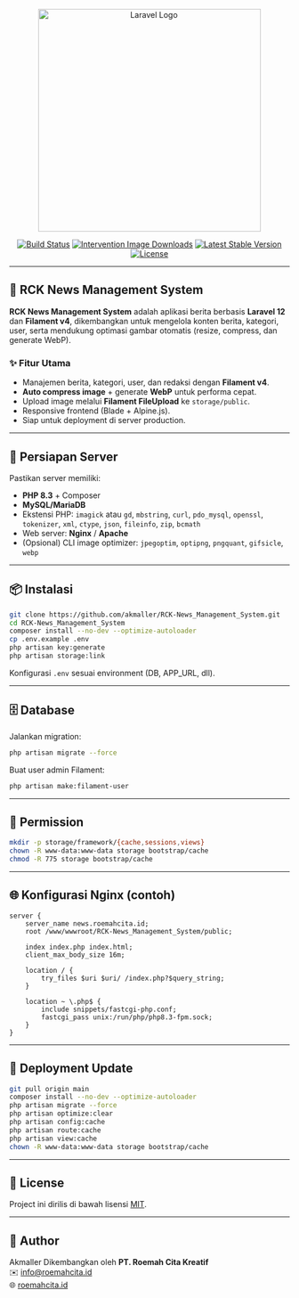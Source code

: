 <p align="center">
  <a href="https://news.roemahcita.id" target="_blank">
    <img src="https://raw.githubusercontent.com/laravel/art/master/logo-lockup/5%20SVG/2%20CMYK/1%20Full%20Color/laravel-logolockup-cmyk-red.svg" width="400" alt="Laravel Logo">
  </a>
</p>

<p align="center">
<a href="https://github.com/akmaller/RCK-News_Management_System/actions"><img src="https://img.shields.io/github/actions/workflow/status/akmaller/RCK-News_Management_System/laravel.yml?branch=main" alt="Build Status"></a>
<a href="https://packagist.org/packages/intervention/image"><img src="https://img.shields.io/packagist/dt/intervention/image" alt="Intervention Image Downloads"></a>
<a href="https://github.com/akmaller/RCK-News_Management_System/releases"><img src="https://img.shields.io/github/v/release/akmaller/RCK-News_Management_System" alt="Latest Stable Version"></a>
<a href="https://opensource.org/licenses/MIT"><img src="https://img.shields.io/badge/license-MIT-green.svg" alt="License"></a>
</p>

---

## 📰 RCK News Management System

**RCK News Management System** adalah aplikasi berita berbasis **Laravel 12** dan **Filament v4**, dikembangkan untuk mengelola konten berita, kategori, user, serta mendukung optimasi gambar otomatis (resize, compress, dan generate WebP).

### ✨ Fitur Utama

-   Manajemen berita, kategori, user, dan redaksi dengan **Filament v4**.
-   **Auto compress image** + generate **WebP** untuk performa cepat.
-   Upload image melalui **Filament FileUpload** ke `storage/public`.
-   Responsive frontend (Blade + Alpine.js).
-   Siap untuk deployment di server production.

---

## 🚀 Persiapan Server

Pastikan server memiliki:

-   **PHP 8.3** + Composer
-   **MySQL/MariaDB**
-   Ekstensi PHP: `imagick` atau `gd`, `mbstring`, `curl`, `pdo_mysql`, `openssl`, `tokenizer`, `xml`, `ctype`, `json`, `fileinfo`, `zip`, `bcmath`
-   Web server: **Nginx** / **Apache**
-   (Opsional) CLI image optimizer: `jpegoptim`, `optipng`, `pngquant`, `gifsicle`, `webp`

---

## 📦 Instalasi

```bash
git clone https://github.com/akmaller/RCK-News_Management_System.git
cd RCK-News_Management_System
composer install --no-dev --optimize-autoloader
cp .env.example .env
php artisan key:generate
php artisan storage:link
```

Konfigurasi `.env` sesuai environment (DB, APP_URL, dll).

---

## 🗄️ Database

Jalankan migration:

```bash
php artisan migrate --force
```

Buat user admin Filament:

```bash
php artisan make:filament-user
```

---

## 🔑 Permission

```bash
mkdir -p storage/framework/{cache,sessions,views}
chown -R www-data:www-data storage bootstrap/cache
chmod -R 775 storage bootstrap/cache
```

---

## 🌐 Konfigurasi Nginx (contoh)

```nginx
server {
    server_name news.roemahcita.id;
    root /www/wwwroot/RCK-News_Management_System/public;

    index index.php index.html;
    client_max_body_size 16m;

    location / {
        try_files $uri $uri/ /index.php?$query_string;
    }

    location ~ \.php$ {
        include snippets/fastcgi-php.conf;
        fastcgi_pass unix:/run/php/php8.3-fpm.sock;
    }
}
```

---

## 🔄 Deployment Update

```bash
git pull origin main
composer install --no-dev --optimize-autoloader
php artisan migrate --force
php artisan optimize:clear
php artisan config:cache
php artisan route:cache
php artisan view:cache
chown -R www-data:www-data storage bootstrap/cache
```

---

## 📝 License

Project ini dirilis di bawah lisensi [MIT](https://opensource.org/licenses/MIT).

---

## 👤 Author

Akmaller
Dikembangkan oleh **PT. Roemah Cita Kreatif**  
✉️ info@roemahcita.id  
🌐 [roemahcita.id](https://roemahcita.id)
